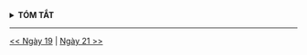 <details>
<summary><strong>TÓM TẮT</strong></summary>

</details>

---
[<< Ngày 19](./Day19.md) | [Ngày 21 >>](./Day21.md)